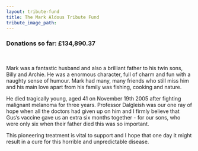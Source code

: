 ```yaml
---
layout: tribute-fund
title: The Mark Aldous Tribute Fund
tribute_image_path: 
---
```



### Donations so far: &pound;134,890.37

&nbsp;

Mark was a fantastic husband and also a brilliant father to his twin sons, Billy and Archie. He was a enormous character, full of charm and fun with a naughty sense of humour. Mark had many, many friends who still miss him and his main love apart from his family was fishing, cooking and nature.

He died tragically young, aged 41 on November 19th 2005 after fighting malignant melanoma for three years. Professor Dalgleish was our one ray of hope when all the doctors had given up on him and I firmly believe that Gus’s vaccine gave us an extra six months together - for our sons, who were only six when their father died this was so important.

This pioneering treatment is vital to support and I hope that one day it might result in a cure for this horrible and unpredictable disease.